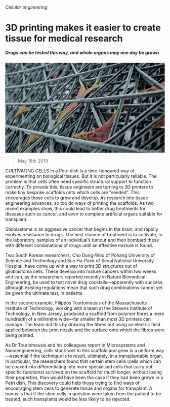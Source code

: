 ###### Cellular engineering

# 3D printing makes it easier to create tissue for medical research 

##### Drugs can be tested this way, and whole organs may one day be grown 

![image](images/20190518_stp502.jpg) 

> May 16th 2019 

CULTIVATING CELLS in a Petri dish is a time-honoured way of experimenting on biological tissues. But it is not particularly reliable. The problem is that cells often need specific structural support to function correctly. To provide this, tissue engineers are turning to 3D printers to make tiny bespoke scaffolds onto which cells are “seeded”. This encourages those cells to grow and develop. As research into tissue engineering advances, so too do ways of printing the scaffolds. As two recent examples show, this could lead to better drug treatments for diseases such as cancer, and even to complete artificial organs suitable for transplant. 

Glioblastoma is an aggressive cancer that begins in the brain, and rapidly evolves resistance to drugs. The best chance of treatment is to cultivate, in the laboratory, samples of an individual’s tumour and then bombard these with different combinations of drugs until an effective mixture is found. 

Two South Korean researchers, Cho Dong-Woo of Pohang University of Science and Technology and Sun Ha-Paek of Seoul National University Hospital, have come up with a way to print 3D structures out of glioblastoma cells. These develop into mature cancers within two weeks and can, as the researchers reported recently in Nature Biomedical Engineering, be used to test novel drug cocktails—apparently with success, although existing regulations mean that such drug combinations cannot yet be given the ultimate test, in patients. 

In the second example, Filippos Tourlomousis of the Massachusetts Institute of Technology, working with a team at the Stevens Institute of Technology, in New Jersey, produced a scaffold from polymer fibres a mere hundredth of a millimetre wide—far smaller than most 3D printers can manage. The team did this by drawing the fibres out using an electric field applied between the print nozzle and the surface onto which the fibres were being printed. 

As Dr Tourlomousis and his colleagues report in Microsystems and Nanoengineering, cells stuck well to this scaffold and grew in a uniform way—essential if the technique is to result, ultimately, in a transplantable organ. In particular, the researchers found that certain stem cells (cells which can be coaxed into differentiating into more specialised cells that carry out specific functions) survived on the scaffold for much longer, without losing their properties, than would have been the case if they had been grown in a Petri dish. This discovery could help those trying to find ways of encouraging stem cells to generate tissue and organs for transplant. A bonus is that if the stem cells in question were taken from the patient to be treated, such transplants would be less likely to be rejected. 

